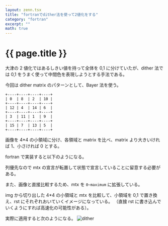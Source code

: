 ```yaml
---
layout: zenn.tsx
title: "fortranでdither法を使って2値化をする"
category: "fortran"
excerpt: ""
math: true
---
```


# {{ page.title }}

大津の 2 値化ではあるしきい値を持って全体を 0,1 に分けていたが、dither 法では 0,1 をうまく使って中間色を表現しようとする手法である。

今回は dither matrix のパターンとして、Bayer 法を使う。

```
+----+----+----+----+
| 0  | 8  | 2  | 10 |
+----+----+----+----+
| 12 | 4  | 14 | 6  |
+----+----+----+----+
| 3  | 11 | 1  | 9  |
+----+----+----+----+
| 15 | 7  | 13 | 5  |
+----+----+----+----+
```

画像を 4\*4 の小領域に分け、各領域と matrix を比べ、matrix より大きいければ 1、小さければ 0 とする。

fortran で実装すると以下のようになる。

<script src="https://gist.github.com/Omochice/18ee43cc97cc9bb9754d2c404bca3f48.js"></script>

列優先なので mtx の宣言が転置して状態で宣言していることに留意する必要がある。

また、画像と直接比較するため、mtx を `0~maximum` に拡張している。

img から切り出した 4\*4 の小領域と mtx を比較して、小領域を 0,1 で置き換え、rst にそれぞれおいていくイメージになっている。
（直接 rst に書き込んでいくようにすれば高速化の可能性がある）。

実際に適用すると次のようになる。
![dither](/gh-pages/images/dither.jpg)
